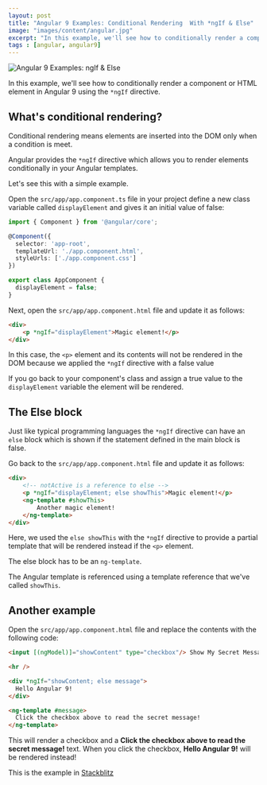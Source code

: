 ```yaml
---
layout: post
title: "Angular 9 Examples: Conditional Rendering  With *ngIf & Else"
image: "images/content/angular.jpg"
excerpt: "In this example, we'll see how to conditionally render a component or HTML element in Angular 9 using the *ngIf directive" 
tags : [angular, angular9] 
---
```



![Angular 9 Examples: ngIf & Else](https://www.techiediaries.com/letslearnangular.png)

In this example, we'll see how to conditionally render a component or HTML element in Angular 9 using the `*ngIf` directive.

## What's conditional rendering?

Conditional rendering means elements are inserted into the DOM only when a condition is meet.

Angular provides the `*ngIf`  directive which allows you to render elements conditionally in your Angular templates.

Let's see this with a simple example.

Open the `src/app/app.component.ts` file in your project define a new class variable called `displayElement` and gives it an initial value of false: 
 
```ts
import { Component } from '@angular/core';

@Component({
  selector: 'app-root',
  templateUrl: './app.component.html',
  styleUrls: ['./app.component.css']
})

export class AppComponent {
  displayElement = false;
}
```

Next, open the `src/app/app.component.html` file and update it as follows:

```html
<div>
    <p *ngIf="displayElement">Magic element!</p>
</div>
```

In this case, the `<p>`  element and its contents will not be rendered in the DOM because we applied the `*ngIf` directive with a false value

If you go back to your component's class and assign a true value to the `displayElement` variable the element will be rendered.

## The Else block

Just like typical programming languages the `*ngIf` directive can have an `else` block which is shown if the statement defined in the main block is false.

Go back to the `src/app/app.component.html` file and update it as follows:


```html
<div>
    <!-- notActive is a reference to else -->
    <p *ngIf="displayElement; else showThis">Magic element!</p>
    <ng-template #showThis>      
	    Another magic element!
    </ng-template>
</div>
```

Here, we used the  `else showThis`  with  the `*ngIf`  directive to provide  a partial template that will be rendered instead if the `<p>` element.

The else block has to be an `ng-template`. 

The Angular template is referenced using a template reference that we've called `showThis`.

## Another example

Open the `src/app/app.component.html` file and replace the contents with the following code:

```html
<input [(ngModel)]="showContent" type="checkbox"/> Show My Secret Message

<hr />

<div *ngIf="showContent; else message">
  Hello Angular 9!
</div>

<ng-template #message>
  Click the checkbox above to read the secret message!
</ng-template>
```

This will render a checkbox and a **Click the checkbox above to read the secret message!** text. When you click the checkbox, **Hello Angular 9!** will be rendered instead!

This is the example in [Stackblitz](https://stackblitz.com/edit/angular-ngif-else-example?ctl=1&embed=1&file=src/app/app.component.html)


